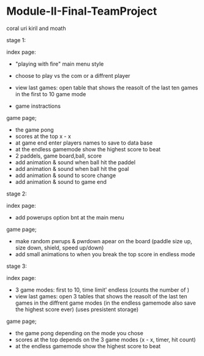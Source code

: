 # Module-II-Final-TeamProject
coral uri kiril and moath

stage 1:

index page:
 - "playing with fire" main menu style

 - choose to play vs the com or a diffrent player
 - view last games: open table that shows the reasolt of the last ten games in the first to 10 game mode
 - game instractions

game page;
 - the game pong 
 - scores at the top x - x
 - at game end enter players names to save to data base
 - at the endless gamemode show the highest score to beat
 - 2 paddels, game board,ball, score
 - add animation & sound when ball hit the paddel
 - add animation & sound when ball hit the goal
 - add animation & sound to score change
 - add animation & sound to game end
  

stage 2:

index page:
 - add powerups option bnt at the main menu

game page;
 - make random pwrups & pwrdown apear on the board (paddle size up, size down, shield, speed up/down)
 - add small animations to when you break the top score in endless mode


stage 3:

index page:
 - 3 game modes: first to 10, time limit' endless (counts the number of )
  - view last games: open 3 tables that shows the reasolt of the last ten games in the diffrent game modes (in the endless gamemode also save the highest score ever) (uses presistent storage)

  game page;
 - the game pong depending on the mode you chose
  - scores at the top depends on the 3 game modes (x - x, timer, hit count)
   - at the endless gamemode show the highest score to beat